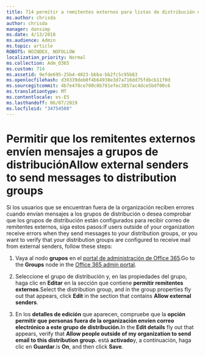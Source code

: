 ```yaml
---
title: 714 permitir a remitentes externos para listas de distribución de correo electrónico
ms.author: chrisda
author: chrisda
manager: dansimp
ms.date: 4/13/2018
ms.audience: Admin
ms.topic: article
ROBOTS: NOINDEX, NOFOLLOW
localization_priority: Normal
ms.collection: Adm_O365
ms.custom: 714
ms.assetid: 9efde695-25b4-4023-bbba-bb2fc5c95b83
ms.openlocfilehash: d39339deb0f4b64938e3d7a716dd75fdbcb11f0d
ms.sourcegitcommit: 4b7e478ce700c0b781efec3857ac4dce5bdf00c6
ms.translationtype: MT
ms.contentlocale: es-ES
ms.lasthandoff: 06/07/2019
ms.locfileid: "34754508"
---
```

# <a name="allow-external-senders-to-send-messages-to-distribution-groups"></a><span data-ttu-id="a9478-102">Permitir que los remitentes externos envíen mensajes a grupos de distribución</span><span class="sxs-lookup"><span data-stu-id="a9478-102">Allow external senders to send messages to distribution groups</span></span>

<span data-ttu-id="a9478-103">Si los usuarios que se encuentran fuera de la organización reciben errores cuando envían mensajes a los grupos de distribución o desea comprobar que los grupos de distribución están configurados para recibir correo de remitentes externos, siga estos pasos:</span><span class="sxs-lookup"><span data-stu-id="a9478-103">If users outside of your organization receive errors when they send messages to your distribution groups, or you want to verify that your distribution groups are configured to receive mail from external senders, follow these steps:</span></span>

1. <span data-ttu-id="a9478-104">Vaya al nodo **grupos** en el [portal de administración de Office 365](https://portal.office.com/adminportal/home#/groups).</span><span class="sxs-lookup"><span data-stu-id="a9478-104">Go to the **Groups** node in the [Office 365 admin portal](https://portal.office.com/adminportal/home#/groups).</span></span>

2. <span data-ttu-id="a9478-105">Seleccione el grupo de distribución y, en las propiedades del grupo, haga clic en **Editar** en la sección que contiene **permitir remitentes externos**.</span><span class="sxs-lookup"><span data-stu-id="a9478-105">Select the distribution group, and in the group properties fly out that appears, click **Edit** in the section that contains **Allow external senders**.</span></span>

3. <span data-ttu-id="a9478-106">En los **detalles de edición** que aparecen, compruebe que la **opción permitir que personas fuera de la organización envíen correo electrónico a este grupo de distribución.**</span><span class="sxs-lookup"><span data-stu-id="a9478-106">In the **Edit details** fly out that appears, verify that **Allow people outside of my organization to send email to this distribution group.**</span></span> <span data-ttu-id="a9478-107">está **activado**y, a continuación, haga clic en **Guardar**.</span><span class="sxs-lookup"><span data-stu-id="a9478-107">is **On**, and then click **Save**.</span></span>
